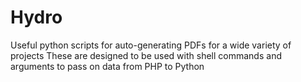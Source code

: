 # Hydro
Useful python scripts for auto-generating PDFs for a wide variety of projects
These are designed to be used with shell commands and arguments to pass on data from PHP to Python
